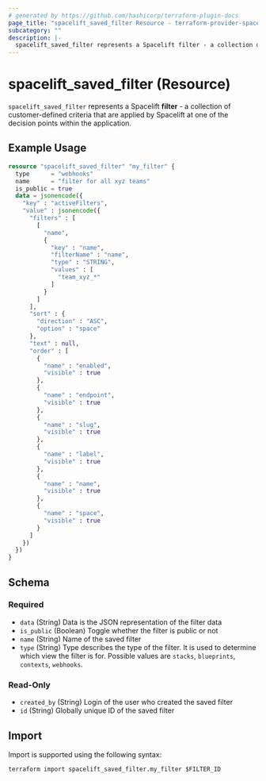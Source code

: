 ```yaml
---
# generated by https://github.com/hashicorp/terraform-plugin-docs
page_title: "spacelift_saved_filter Resource - terraform-provider-spacelift"
subcategory: ""
description: |-
  spacelift_saved_filter represents a Spacelift filter - a collection of customer-defined criteria that are applied by Spacelift at one of the decision points within the application.
---
```


# spacelift_saved_filter (Resource)

`spacelift_saved_filter` represents a Spacelift **filter** - a collection of customer-defined criteria that are applied by Spacelift at one of the decision points within the application.

## Example Usage

```terraform
resource "spacelift_saved_filter" "my_filter" {
  type      = "webhooks"
  name      = "filter for all xyz teams"
  is_public = true
  data = jsonencode({
    "key" : "activeFilters",
    "value" : jsonencode({
      "filters" : [
        [
          "name",
          {
            "key" : "name",
            "filterName" : "name",
            "type" : "STRING",
            "values" : [
              "team_xyz_*"
            ]
          }
        ]
      ],
      "sort" : {
        "direction" : "ASC",
        "option" : "space"
      },
      "text" : null,
      "order" : [
        {
          "name" : "enabled",
          "visible" : true
        },
        {
          "name" : "endpoint",
          "visible" : true
        },
        {
          "name" : "slug",
          "visible" : true
        },
        {
          "name" : "label",
          "visible" : true
        },
        {
          "name" : "name",
          "visible" : true
        },
        {
          "name" : "space",
          "visible" : true
        }
      ]
    })
  })
}
```

<!-- schema generated by tfplugindocs -->
## Schema

### Required

- `data` (String) Data is the JSON representation of the filter data
- `is_public` (Boolean) Toggle whether the filter is public or not
- `name` (String) Name of the saved filter
- `type` (String) Type describes the type of the filter. It is used to determine which view the filter is for. Possible values are `stacks`, `blueprints`, `contexts`, `webhooks`.

### Read-Only

- `created_by` (String) Login of the user who created the saved filter
- `id` (String) Globally unique ID of the saved filter

## Import

Import is supported using the following syntax:

```shell
terraform import spacelift_saved_filter.my_filter $FILTER_ID
```
